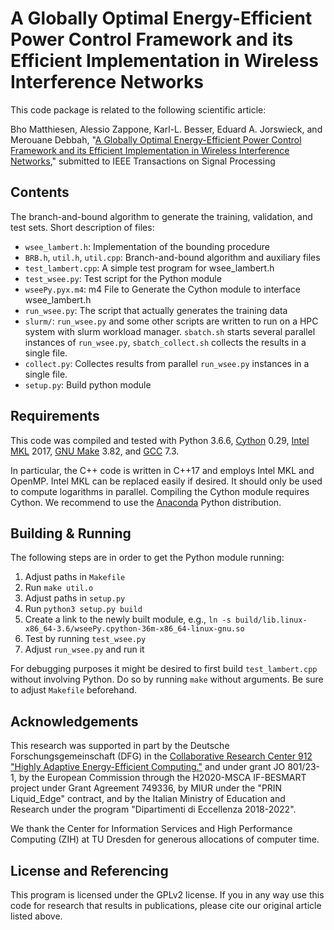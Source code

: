 A Globally Optimal Energy-Efficient Power Control Framework and its Efficient Implementation in Wireless Interference Networks
==================

This code package is related to the following scientific article:

Bho Matthiesen, Alessio Zappone, Karl-L. Besser, Eduard A. Jorswieck, and Merouane Debbah, "[A Globally Optimal Energy-Efficient Power Control Framework and its Efficient Implementation in Wireless Interference Networks](https://arxiv.org/abs/1812.06920)," submitted to IEEE Transactions on Signal Processing

## Contents

The branch-and-bound algorithm to generate the training, validation, and test sets. Short description of files:

* `wsee_lambert.h`: Implementation of the bounding procedure
* `BRB.h`, `util.h`, `util.cpp`: Branch-and-bound algorithm and auxiliary files
* `test_lambert.cpp`: A simple test program for wsee_lambert.h
* `test_wsee.py`: Test script for the Python module
* `wseePy.pyx.m4`: m4 File to Generate the Cython module to interface wsee_lambert.h
* `run_wsee.py`: The script that actually generates the training data
* `slurm/`: `run_wsee.py` and some other scripts are written to run on a HPC system with slurm workload manager. `sbatch.sh` starts several parallel instances of `run_wsee.py`, `sbatch_collect.sh` collects the results in a single file.
* `collect.py`: Collectes results from parallel `run_wsee.py` instances in a single file.
* `setup.py`: Build python module

## Requirements

This code was compiled and tested with Python 3.6.6, [Cython](https://cython.org/) 0.29, [Intel MKL](https://software.intel.com/mkl) 2017, [GNU Make](https://www.gnu.org/software/make/) 3.82, and [GCC](https://www.gnu.org/software/gcc/) 7.3.

In particular, the C++ code is written in C++17 and employs Intel MKL and OpenMP. Intel MKL can be replaced easily if desired. It should only be used to compute logarithms in parallel. Compiling the Cython module requires Cython. We recommend to use the [Anaconda](https://www.anaconda.com/) Python distribution.

## Building & Running

The following steps are in order to get the Python module running:

1. Adjust paths in `Makefile`
2. Run `make util.o`
3. Adjust paths in `setup.py`
4. Run `python3 setup.py build`
5. Create a link to the newly built module, e.g., `ln -s build/lib.linux-x86_64-3.6/wseePy.cpython-36m-x86_64-linux-gnu.so`
6. Test by running `test_wsee.py`
7. Adjust `run_wsee.py` and run it

For debugging purposes it might be desired to first build `test_lambert.cpp` without involving Python. Do so by running `make` without arguments. Be sure to adjust `Makefile` beforehand.

## Acknowledgements

This research was supported in part by the Deutsche Forschungsgemeinschaft (DFG) in the [Collaborative Research Center 912 "Highly Adaptive Energy-Efficient Computing."](https://tu-dresden.de/ing/forschung/sfb912) and under grant JO 801/23-1, by the European Commission through the H2020-MSCA IF-BESMART project under Grant Agreement 749336, by MIUR under the "PRIN Liquid_Edge" contract, and by the Italian Ministry of Education and Research under the program "Dipartimenti di Eccellenza 2018-2022".

We thank the Center for Information Services and High Performance Computing (ZIH) at TU Dresden for generous allocations of computer time.


## License and Referencing

This program is licensed under the GPLv2 license. If you in any way use this code for research that results in publications, please cite our original article listed above.

